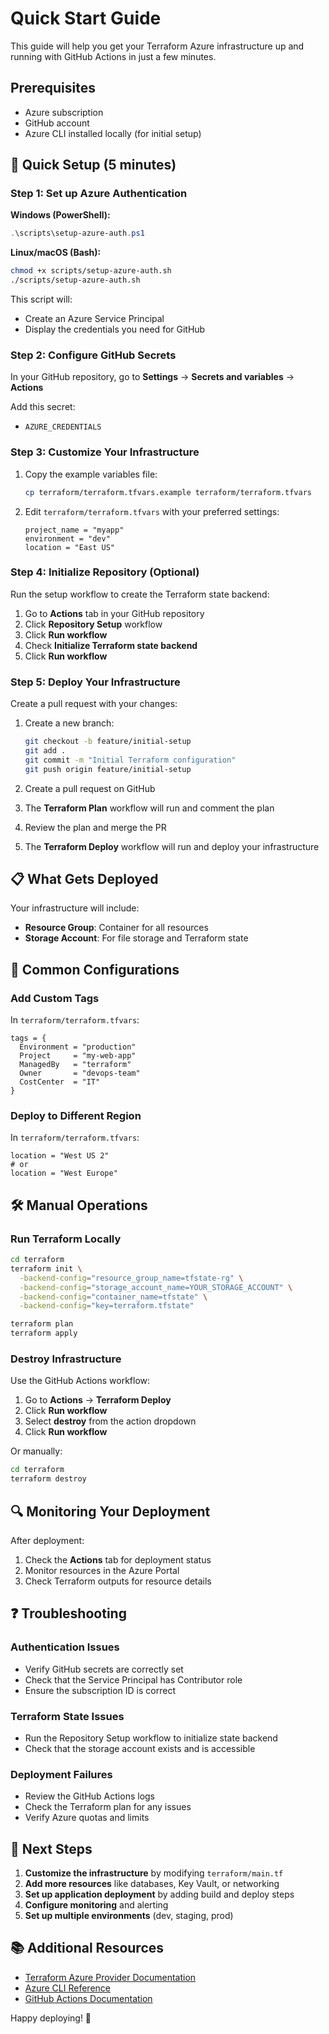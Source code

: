 # Quick Start Guide

This guide will help you get your Terraform Azure infrastructure up and running with GitHub Actions in just a few minutes.

## Prerequisites

- Azure subscription
- GitHub account
- Azure CLI installed locally (for initial setup)

## 🚀 Quick Setup (5 minutes)

### Step 1: Set up Azure Authentication

**Windows (PowerShell):**
```powershell
.\scripts\setup-azure-auth.ps1
```

**Linux/macOS (Bash):**
```bash
chmod +x scripts/setup-azure-auth.sh
./scripts/setup-azure-auth.sh
```

This script will:
- Create an Azure Service Principal
- Display the credentials you need for GitHub

### Step 2: Configure GitHub Secrets

In your GitHub repository, go to **Settings** → **Secrets and variables** → **Actions**

Add this secret:
- `AZURE_CREDENTIALS`

### Step 3: Customize Your Infrastructure

1. Copy the example variables file:
   ```bash
   cp terraform/terraform.tfvars.example terraform/terraform.tfvars
   ```

2. Edit `terraform/terraform.tfvars` with your preferred settings:
   ```hcl
   project_name = "myapp"
   environment = "dev"
   location = "East US"
   ```

### Step 4: Initialize Repository (Optional)

Run the setup workflow to create the Terraform state backend:

1. Go to **Actions** tab in your GitHub repository
2. Click **Repository Setup** workflow
3. Click **Run workflow**
4. Check **Initialize Terraform state backend**
5. Click **Run workflow**

### Step 5: Deploy Your Infrastructure

Create a pull request with your changes:

1. Create a new branch:
   ```bash
   git checkout -b feature/initial-setup
   git add .
   git commit -m "Initial Terraform configuration"
   git push origin feature/initial-setup
   ```

2. Create a pull request on GitHub
3. The **Terraform Plan** workflow will run and comment the plan
4. Review the plan and merge the PR
5. The **Terraform Deploy** workflow will run and deploy your infrastructure

## 📋 What Gets Deployed

Your infrastructure will include:

- **Resource Group**: Container for all resources
- **Storage Account**: For file storage and Terraform state

## 🔧 Common Configurations

### Add Custom Tags

In `terraform/terraform.tfvars`:
```hcl
tags = {
  Environment = "production"
  Project     = "my-web-app"
  ManagedBy   = "terraform"
  Owner       = "devops-team"
  CostCenter  = "IT"
}
```

### Deploy to Different Region

In `terraform/terraform.tfvars`:
```hcl
location = "West US 2"
# or
location = "West Europe"
```

## 🛠️ Manual Operations

### Run Terraform Locally

```bash
cd terraform
terraform init \
  -backend-config="resource_group_name=tfstate-rg" \
  -backend-config="storage_account_name=YOUR_STORAGE_ACCOUNT" \
  -backend-config="container_name=tfstate" \
  -backend-config="key=terraform.tfstate"

terraform plan
terraform apply
```

### Destroy Infrastructure

Use the GitHub Actions workflow:

1. Go to **Actions** → **Terraform Deploy**
2. Click **Run workflow**
3. Select **destroy** from the action dropdown
4. Click **Run workflow**

Or manually:
```bash
cd terraform
terraform destroy
```

## 🔍 Monitoring Your Deployment

After deployment:

1. Check the **Actions** tab for deployment status
2. Monitor resources in the Azure Portal
3. Check Terraform outputs for resource details

## ❓ Troubleshooting

### Authentication Issues
- Verify GitHub secrets are correctly set
- Check that the Service Principal has Contributor role
- Ensure the subscription ID is correct

### Terraform State Issues
- Run the Repository Setup workflow to initialize state backend
- Check that the storage account exists and is accessible

### Deployment Failures
- Review the GitHub Actions logs
- Check the Terraform plan for any issues
- Verify Azure quotas and limits

## 🎯 Next Steps

1. **Customize the infrastructure** by modifying `terraform/main.tf`
2. **Add more resources** like databases, Key Vault, or networking
3. **Set up application deployment** by adding build and deploy steps
4. **Configure monitoring** and alerting
5. **Set up multiple environments** (dev, staging, prod)

## 📚 Additional Resources

- [Terraform Azure Provider Documentation](https://registry.terraform.io/providers/hashicorp/azurerm/latest/docs)
- [Azure CLI Reference](https://docs.microsoft.com/en-us/cli/azure/)
- [GitHub Actions Documentation](https://docs.github.com/en/actions)

Happy deploying! 🚀
